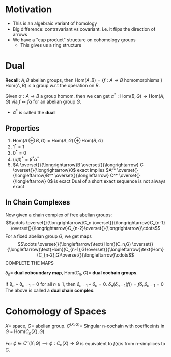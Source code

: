 # Motivation

- This is an algebraic variant of homology
- Big difference: contravariant vs covariant. i.e. it flips the direction of arrows
- We have a "cup product" structure on cohomology groups
	- This gives us a ring structure


# Dual

**Recall:** $A,B$ abelian groups, then $\text{Hom}(A,B) = \{f:A \to B \text{ homomorphisms }\}$
$\text{Hom}(A,B)$ is a group w.r.t the operation on $B$.

Given  $\alpha:A \to B$ a group homom. then we can get $\alpha^*: \text{Hom}(B,G) \to \text{Hom}(A,G)$ via $f \mapsto f\alpha$ for an abelian group $G$. 
- $\alpha^*$ is called the **dual** 

## Properties
1. $\text{Hom}(A \oplus B, G) = \text{Hom}(A,G) \oplus \text{Hom}(B,G)$ 
2. $1^* = 1$
3. $0^* = 0$
4. $(\alpha\beta)^* = \beta^*\alpha^*$
5. $A \overset{}{\longrightarrow}B \overset{}{\longrightarrow} C \overset{}{\longrightarrow}0$ exact implies $A^* \overset{}{\longleftarrow}B^* \overset{}{\longleftarrow} C^* \overset{}{\longleftarrow} 0$ is exact
	Dual of a short exact sequence is not always exact

## In Chain Complexes

Now given a chain complex of free abelian groups:
$$\cdots \overset{}{\longrightarrow}C_n \overset{}{\longrightarrow}C_{n-1} \overset{}{\longrightarrow}C_{n-2}\overset{}{\longrightarrow}\cdots$$
For a fixed abelian group $G$, we get maps 
$$\cdots \overset{}{\longleftarrow}\text{Hom}(C_n,G) \overset{}{\longleftarrow}\text{Hom}(C_{n-1},G)\overset{}{\longleftarrow}\text{Hom}(C_{n-2},G)\overset{}{\longleftarrow}\cdots$$
COMPLETE THE MAPS

$\delta_n =$ **dual coboundary map**, $\text{Hom}(C_n,G)=$ **dual cochain groups**.

If $\partial_n \circ \partial_{n-1}=0$ for all $n\geq 1$, then $\delta_{n-1} \circ \delta_n = 0$.
$\delta_{n}(\delta_{n-1}(f)) = f \delta_n \delta_{n-1} = 0$ 
The above is called a **dual chain complex**.


# Cohomology of Spaces

$X =$ space, $G =$ abelian group. $C^(X;G)=$ Singular n-cochain with coefficeints in $G$ = $\text{Hom}(C_n(X), G)$ 

For $\phi \in C^n(X;G)\implies \phi : C_n(X) \to G$ is equivalent to $f(n)$s from n-simplices to $G$. 